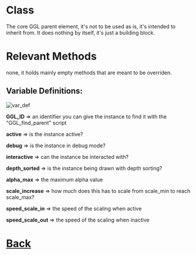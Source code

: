 # Class

The core GGL parent element, it's not to be used as is, it's intended to inherit from.
It does nothing by itself, it's just a building block.

# Relevant Methods

none, it holds mainly empty methods that are meant to be overriden.

## Variable Definitions:

![var_def](https://github.com/Ced30/GML-GUI-Library-GGL-Documentation/blob/main/Images/API/GGL_instance/parent_GGL.png)

**GGL_ID**		  => an identifier you can give the instance to find it with the "GGL_find_parent" script

**active**          => is the instance active?

**debug**           => is the instance in debug mode?

**interactive**     => can the instance be interacted with?

**depth_sorted**    => is the instance being drawn with depth sorting?

**alpha_max**       => the maximum alpha value

**scale_increase**  => how much does this has to scale from scale_min to reach scale_max?

**speed_scale_in**  => the speed of the scaling when active

**speed_scale_out** => the speed of the scaling when inactive


# [Back](https://github.com/Ced30/GML-GUI-Library-GGL-Documentation/blob/main/API/Instance%20Classes.md)
